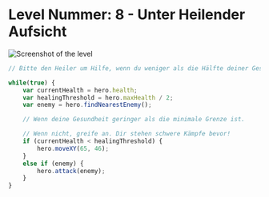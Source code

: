 # Level Nummer: 8 - Unter Heilender Aufsicht

![Screenshot of the level](welt3-level8.png)

```js
// Bitte den Heiler um Hilfe, wenn du weniger als die Hälfte deiner Gesundheit hast.

while(true) {
    var currentHealth = hero.health;
    var healingThreshold = hero.maxHealth / 2;
    var enemy = hero.findNearestEnemy();

    // Wenn deine Gesundheit geringer als die minimale Grenze ist.

    // Wenn nicht, greife an. Dir stehen schwere Kämpfe bevor!
    if (currentHealth < healingThreshold) {
        hero.moveXY(65, 46);
    }
    else if (enemy) {
        hero.attack(enemy);
    }
}
```
